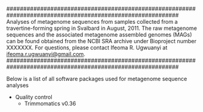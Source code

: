 ###########################################################################################################
Analyses of metagenome sequences from samples collected from a travertine-forming spring in Svalbard in 
August, 2011. The raw metagenome sequences and the associated metagenome assembled genomes (MAGs) can be 
found obtained from the NCBI SRA archive under Bioproject number XXXXXXX. For questions, please contact 
Ifeoma R. Ugwuanyi at ifeoma.r.ugwuanyi@gmail.com.
###########################################################################################################

Below is a list of all software packages used for metagenome sequence analyses  <br />
* Quality control <br />
    * Trimmomatics v0.36 <br />
